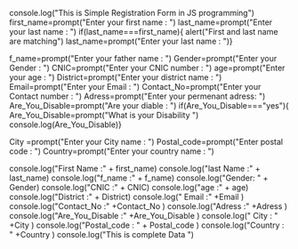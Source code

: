 console.log("This is Simple Registration Form in JS programming")
first_name=prompt("Enter your first name : ")
last_name=prompt("Enter your last name : ")
if(last_name===first_name){
    alert("First and last name are matching")
last_name=prompt("Enter your last name : ")}

f_name=prompt("Enter your father name : ")
Gender=prompt("Enter your Gender : ")
CNIC=prompt("Enter your CNIC number : ")
age=prompt("Enter your age : ")
District=prompt("Enter your district name : ")
Email=prompt("Enter your Email : ")
Contact_No=prompt("Enter your Contact number : ")
Adress=prompt("Enter your permenant adress: ")
Are_You_Disable=prompt("Are your diable : ")
if(Are_You_Disable==="yes"){
Are_You_Disable=prompt("What is your Disability ")
    console.log(Are_You_Disable)}
    
City =prompt("Enter your City name : ")
Postal_code=prompt("Enter postal code : ")
Country=prompt("Enter your country name : ")

console.log("First Name :" + first_name)
console.log("last Name :" + last_name)
console.log("f_name :" + f_name)
console.log("Gender: " + Gender)
console.log("CNIC :" + CNIC)
console.log("age :" + age)
console.log("District :" + District)
console.log(" Email :" +Email )
console.log("Contact_No :" +Contact_No )
console.log("Adress :" +Adress )
console.log("Are_You_Disable :" +Are_You_Disable )
console.log(" City : " +City )
console.log("Postal_code : " + Postal_code )
console.log("Country : " +Country )
console.log("This is complete Data ")
